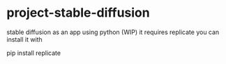 # project-stable-diffusion
stable diffusion as an app using python (WIP)
it requires replicate you can install it with 
 
 pip install replicate

